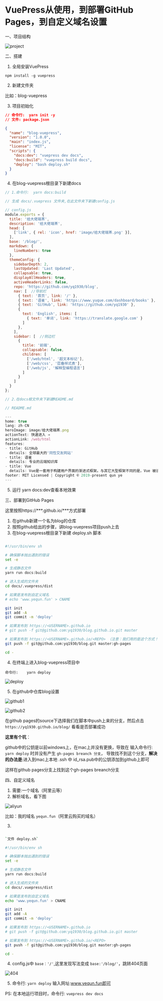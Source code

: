 # VuePress从使用，到部署GitHub Pages，到自定义域名设置

一、项目结构

![project](https://cdn.nlark.com/yuque/0/2019/png/242278/1567494861315-570edd2b-af09-4015-8080-9b230b9e8500.png)

二、搭建

1. 全局安装VuePress

` npm install -g vuepress `

2. 新建文件夹

比如：blog-vuepress

3. 项目初始化

```json
// 命令行:  yarn init -y
// 文件: package.json

{
  "name": "blog-vuepress",
  "version": "1.0.0",
  "main": "index.js",
  "license": "MIT",
  "scripts": {
    "docs:dev": "vuepress dev docs",
    "docs:build": "vuepress build docs",
    "deploy": "bash deploy.sh"
  }
}
```

4. 在blog-vuepress根目录下新建docs

```js
// 1.命令行:  yarn docs:build

// 生成 docs/.vuepress 文件夹,在此文件夹下新建config.js

// config.js
module.exports = {
  title: '给大佬端茶',
  description: '给大佬端茶',
  head: [
    ['link', { rel: 'icon', href: 'image/给大佬端茶.png' }],
  ],
  base: '/blog/',
  markdown: {
    lineNumbers: true
  },
  themeConfig: {
    sidebarDepth: 2,
    lastUpdated: 'Last Updated',
    collapsable: true,
    displayAllHeaders: true,
    activeHeaderLinks: false,
    repo: 'https://github.com/yq1930/blog',
    nav: [  //导航栏                                             
      { text: '首页', link: '/' },
      { text: '语雀', link: 'https://www.yuque.com/dashboard/books' },
      { text: 'GitHub', link: 'https://github.com/yq1930' },
      {
        text: 'English', items: [
          { text: '单词', link: 'https://translate.google.com' }
        ]
      },
    ],
    sidebar: [  //侧边栏
      {
        title: '前端',
        collapsable: false,
        children: [
          ['/web/html', '超文本标记'],
          ['/web/css', '层叠样式表'],
          ['/web/js', '解释型编程语言']
        ]
      }
    ]
  }
};

// 2.在docs根文件夹下新建README.md

// README.md

---
home: true
lang: zh-CN
heroImage: image/给大佬端茶.png
actionText: 快速进入 →
actionLink: /web/html
features:
- title: GitHub
  details: 全球最大的'同性交友网站'
- title: 语雀
  details: 专业的云端知识库
- title: Vue
  details: Vue是一套用于构建用户界面的渐进式框架。与其它大型框架不同的是，Vue 被设计为可以自底向上逐层应用。
footer: MIT Licensed | Copyright © 2019-present qun ye
---

```

5. 运行 yarn docs:dev查看本地效果

三、部署到GitHub Pages

这里按照https://***.github.io/***方式部署

1. 在github新建一个名为blog的仓库
2. 按照github给出的步骤，讲blog-vuepress项目push上去
3. 在blog-vuepress根目录下新建 deploy.sh 脚本

```sh

#!/usr/bin/env sh

# 确保脚本抛出遇到的错误
set -e

# 生成静态文件
yarn run docs:build

# 进入生成的文件夹
cd docs/.vuepress/dist

# 如果是发布到自定义域名
# echo 'www.yequn.fun' > CNAME

git init
git add -A
git commit -m 'deploy'

# 如果发布到 https://<USERNAME>.github.io
# git push -f git@github.com:yq1930/blog.github.io.git master

# 如果发布到 https://<USERNAME>.github.io/<REPO> （注意：我们用的是这个方式！！！）
git push -f git@github.com:yq1930/blog.git master:gh-pages

cd -

```

4. 在终端上进入blog-vuepress项目中

`命令行:    yarn deploy`

![deploy](https://cdn.nlark.com/yuque/0/2019/png/242278/1567496870204-b1ba90e0-02bc-4926-9483-c01dc127a59b.png?x-oss-process=image/resize,w_746)

5. 在github中仓库blog设置

![github1](https://cdn.nlark.com/yuque/0/2019/png/242278/1567496941180-6b64b00f-0d2b-46db-aea2-8e71b7f57e0f.png?x-oss-process=image/resize,w_746)

![github2](https://cdn.nlark.com/yuque/0/2019/png/242278/1567496982334-aa49de30-dcce-4dd8-941b-f0ebe2a8efb9.png?x-oss-process=image/resize,w_746)


在github pages的source下选择我们在脚本中push上来的分支，然后点击 `https://yq1930.github.io/blog/` 看看是否部署成功

**这里有个坑**：

github中的公钥是以前windows上，在mac上并没有更换，导致在 输入命令行: `yarn deploy` 时并没有产生 `gh-pages breanch 分支`，
导致找不到这个分支，**解决的办法是**:进入到mac上本地 .ssh 中 id_rsa.pub中的公钥添加到github上即可

这样在github pages分支上找到这个gh-pages breanch分支

四、自定义域名

1. 需要:一个域名（阿里云等）
2. 解析域名，看下图

![aliyun](https://cdn.nlark.com/yuque/0/2019/png/242278/1567565645943-69598caf-a885-40a3-804a-9bf91ee6aa46.png?x-oss-process=image/resize,w_746)

比如：我的域名 `yequn.fun`（阿里云购买的域名）

3. 
```sh

`文件 deploy.sh`

#!/usr/bin/env sh

# 确保脚本抛出遇到的错误
set -e

# 生成静态文件
yarn run docs:build

# 进入生成的文件夹
cd docs/.vuepress/dist

# 如果是发布到自定义域名
echo 'www.yequn.fun' > CNAME

git init
git add -A
git commit -m 'deploy'

# 如果发布到 https://<USERNAME>.github.io
# git push -f git@github.com:yq1930/blog.github.io.git master

# 如果发布到 https://<USERNAME>.github.io/<REPO>
git push -f git@github.com:yq1930/blog.git master:gh-pages

cd -

```

4. config.js中 `base：'/'`,这里发现写法变成 `base:'/blog/'`，跳转404页面

![404](https://cdn.nlark.com/yuque/0/2019/png/242278/1567565731813-f0933e78-4bc3-4b77-83f3-b4c7508ae912.png)

5. 命令行: `yarn deploy` 输入网址:www.yequn.fun即可

PS: 在本地运行项目时，命令行: `vuepress dev docs`